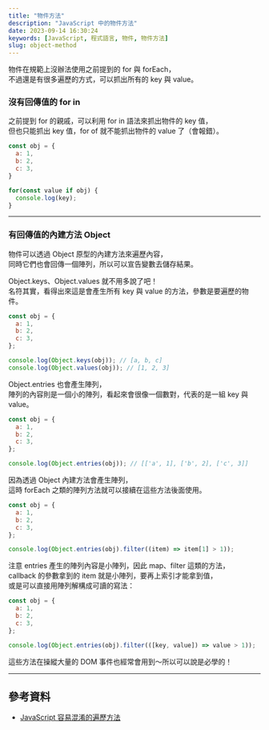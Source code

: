 ```yaml
---
title: "物件方法"
description: "JavaScript 中的物件方法"
date: 2023-09-14 16:30:24
keywords: [JavaScript, 程式語言, 物件, 物件方法]
slug: object-method
---
```


物件在規範上沒辦法使用之前提到的 for 與 forEach，  
不過還是有很多遍歷的方式，可以抓出所有的 key 與 value。

### 沒有回傳值的 for in

之前提到 for 的親戚，可以利用 for in 語法來抓出物件的 key 值，  
但也只能抓出 key 值，for of 就不能抓出物件的 value 了（會報錯）。

```js
const obj = {
  a: 1,
  b: 2,
  c: 3,
}

for(const value if obj) {
  console.log(key);
}
```

---

### 有回傳值的內建方法 Object

物件可以透過 Object 原型的內建方法來遍歷內容，  
同時它們也會回傳一個陣列，所以可以宣告變數去儲存結果。

Object.keys、Object.values 就不用多說了吧！  
名符其實，看得出來這是會產生所有 key 與 value 的方法，參數是要遍歷的物件。

```js
const obj = {
  a: 1,
  b: 2,
  c: 3,
};

console.log(Object.keys(obj)); // [a, b, c]
console.log(Object.values(obj)); // [1, 2, 3]
```

Object.entries 也會產生陣列，  
陣列的內容則是一個小的陣列，看起來會很像一個數對，代表的是一組 key 與 value。

```js
const obj = {
  a: 1,
  b: 2,
  c: 3,
};

console.log(Object.entries(obj)); // [['a', 1], ['b', 2], ['c', 3]]
```

因為透過 Object 內建方法會產生陣列，  
這時 forEach 之類的陣列方法就可以接續在這些方法後面使用。

```js
const obj = {
  a: 1,
  b: 2,
  c: 3,
};

console.log(Object.entries(obj).filter((item) => item[1] > 1));
```

注意 entries 產生的陣列內容是小陣列，因此 map、filter 這類的方法，  
callback 的參數拿到的 item 就是小陣列，要再上索引才能拿到值，  
或是可以直接用陣列解構成可讀的寫法：

```js
const obj = {
  a: 1,
  b: 2,
  c: 3,
};

console.log(Object.entries(obj).filter(([key, value]) => value > 1));
```

這些方法在操縱大量的 DOM 事件也經常會用到～所以可以說是必學的！

---

## 參考資料

- [JavaScript 容易混淆的遍歷方法](https://awdr74100.github.io/2019-11-28-javascript-traverse/?fbclid=IwAR3VGGfIhJgNuf-RWvokMQeoedHFGt5rOI0j9l-9D3B9oQSFn8A66MWvH-4)
